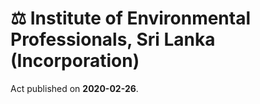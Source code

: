# ⚖️  Institute of Environmental Professionals, Sri Lanka (Incorporation) 

Act published on **2020-02-26**.
